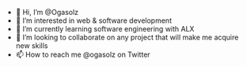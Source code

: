 - 👋 Hi, I’m @Ogasolz
- 👀 I’m interested in web & software development
- 🌱 I’m currently learning software engineering with ALX
- 💞️ I’m looking to collaborate on any project that will make me acquire new skills
- 📫 How to reach me @ogasolz on Twitter

<!---
Ogasolz/Ogasolz is a ✨ special ✨ repository because its `README.md` (this file) appears on your GitHub profile.
You can click the Preview link to take a look at your changes.
--->

